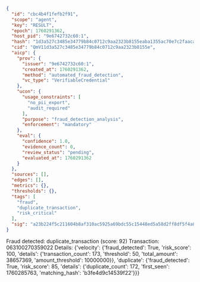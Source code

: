 ```json
{
  "id": "cbc4b4f1fefb2f91",
  "scope": "agent",
  "key": "RESULT",
  "epoch": 1760291362,
  "host_pid": "9e6742732c60:1",
  "hash": "1d3a527c3485e34779b84c0712c9aa2323b8155eaba1355ac70e7c2faaca58ad",
  "cid": "QmV11d3a527c3485e34779b84c0712c9aa2323b8155e",
  "aicp": {
    "prov": {
      "issuer": "9e6742732c60:1",
      "created_at": 1760291362,
      "method": "automated_fraud_detection",
      "vc_type": "VerifiableCredential"
    },
    "ucon": {
      "usage_constraints": [
        "no_pii_export",
        "audit_required"
      ],
      "purpose": "fraud_detection_analysis",
      "enforcement": "mandatory"
    },
    "eval": {
      "confidence": 1.0,
      "evidence_count": 0,
      "review_status": "pending",
      "evaluated_at": 1760291362
    }
  },
  "sources": [],
  "edges": [],
  "metrics": {},
  "thresholds": {},
  "tags": [
    "fraud",
    "duplicate_transaction",
    "risk_critical"
  ],
  "sig": "a23b224f5c211604b8af310ac5925a69bdc55c15448ed5a58d2ff8df5f4a8280"
}
```

Fraud detected: duplicate_transaction (score: 92)
Transaction: 063100270359022
Details: {'velocity': {'fraud_detected': True, 'risk_score': 100, 'details': {'transaction_count': 173, 'threshold': 50, 'total_amount': 38657369, 'amount_threshold': 10000000}}, 'duplicate': {'fraud_detected': True, 'risk_score': 85, 'details': {'duplicate_count': 172, 'first_seen': 1760285763, 'matching_hash': 'b3fe4d9c14539f22'}}}